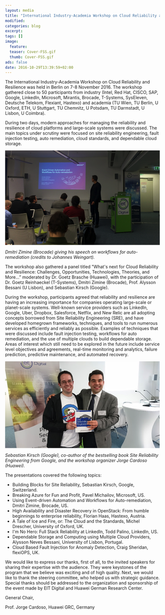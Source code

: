 ```yaml
---
layout: media
title: "International Industry-Academia Workshop on Cloud Reliability and Resilience"
modified:
categories: blog
excerpt:
tags: []
image:
  feature:
  teaser: Cover-FSS.gif
  thumb: Cover-FSS.gif
ads: false
date: 2016-10-29T13:39:59+02:00
---
```


The International Industry-Academia Workshop on Cloud Reliability and Resilience was held in Berlin on 7-8 November 2016. The workshop gathered close to 50 participants from industry (Intel, Red Hat, CISCO, SAP, Google, LinkedIn, Microsoft, Mirantis, Brocade, T-Systems,
SysEleven, Deutsche Telekom, Flexiant, Hastexo) and academia (TU Wien, TU Berlin, U Oxford, ETH, U Stuttgart, TU Chemnitz, U Potsdam, TU Darmstadt, U Lisbon, U Coimbra).

During two days, modern approaches for managing the reliability and resilience of cloud platforms and large-scale systems were discussed. The main topics under scrutiny were focused on site reliability engineering, fault injection testing, auto remediation, cloud
standards, and dependable cloud storage. 

<img align="middle" src="./Dmitri_Zimine.png" width="800">

*Dmitri Zimine (Brocade) giving his speech on workflows for auto-remediation (credits to Johannes Weingart).*

The workshop also gathered a panel titled "What's next for Cloud Reliability and Resilience: Challenges, Opportunities, Technologies, Theories, and More...” moderated by Dr. Goetz Brasche (Huawei), with the participation of Dr. Goetz Reinhaeckel (T-Systems), Dmitri Zimine (Brocade), Prof. Alysson Bessani (U Lisbon), and Sebastian Kirsch (Google).

During the workshop, participants agreed that reliability and resilience are having an increasing importance for companies operating large-scale or planet-scale systems. Well-known service providers such as LinkedIn, Google, Uber, Dropbox, Salesforce, Netflix, and New Relic are all adopting concepts borrowed from Site Reliability Engineering (SRE), and have developed homegrown frameworks, techniques, and tools to run numerous services as efficiently and reliably as possible. Examples of techniques that were discussed
include fault injection testing, workflows for auto remediation, and the use of multiple clouds to build dependable storage. Areas of interest which still need to be explored in the future include service level objectives and agreements, real-time monitoring and analytics, failure prediction, predictive maintenance, and automated recovery.

<img align="middle" src="./Sebastian_Kirsch.png" width="800">

*Sebastian Kirsch (Google), co-author of the bestselling book Site Reliability Engineering from Google, and the workshop organizer Jorge Cardoso (Huawei).*

The presentations covered the following topics:

+ Building Blocks for Site Reliability, Sebastian Kirsch, Google, Switzerland.
+ Breaking Azure for Fun and Profit, Pavel Michailov, Microsoft, US.
+ Using Event-driven Automation and Workflows for Auto-remediation, Dmitri Zimine, Brocade, US.
+ High Availability and Disaster Recovery in OpenStack: From humble beginnings to enterprise reliability, Florian Haas, Hastexo, Austria.
+ A Tale of Ice and Fire, or: The Cloud and the Standards, Michel Drescher, University of Oxford, UK.
+ I'm No Hero: Full Stack Reliability at LinkedIn, Todd Palino, LinkedIn, US.
+ Dependable Storage and Computing using Multiple Cloud Providers, Alysson Neves Bessani, University of Lisbon, Portugal.
+ Cloud Based Fault Injection for Anomaly Detection, Craig Sheridan, flexiOPS, UK.

We would like to express our thanks, first of all, to the invited speakers for sharing their expertise with the audience. They were keystones of the program that we believe was exciting and of high quality. Next, we would like to thank the steering committee, who helped us with strategic guidance. Special thanks should be addressed to the organization and sponsorship of the event made by EIT Digital and Huawei German Research Center.

General Chair,

Prof. Jorge Cardoso, Huawei GRC, Germany


